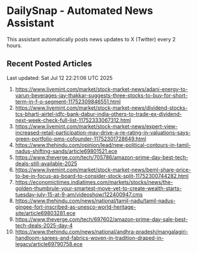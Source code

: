 # DailySnap - Automated News Assistant

This assistant automatically posts news updates to X (Twitter) every 2 hours.

## Recent Posted Articles

Last updated: Sat Jul 12 22:21:06 UTC 2025

1. https://www.livemint.com/market/stock-market-news/adani-energy-to-varun-beverages-jay-thakkar-suggests-three-stocks-to-buy-for-short-term-in-f-o-segment-11752309846551.html
2. https://www.livemint.com/market/stock-market-news/dividend-stocks-tcs-bharti-airtel-idfc-bank-dabur-india-others-to-trade-ex-dividend-next-week-check-full-list-11752333067312.html
3. https://www.livemint.com/market/stock-market-news/expert-view-increased-retail-participation-may-drive-a-re-rating-in-valuations-says-green-portfolio-pms-cofounder-11752301728649.html
4. https://www.thehindu.com/opinion/lead/new-political-contours-in-tamil-nadus-shifting-sands/article69801521.ece
5. https://www.theverge.com/tech/705786/amazon-prime-day-best-tech-deals-still-available-2025
6. https://www.livemint.com/market/stock-market-news/beml-share-price-to-be-in-focus-as-board-to-consider-stock-split-11752300744282.html
7. https://economictimes.indiatimes.com/markets/stocks/news/the-golden-thumbrule-your-smartest-move-yet-to-create-wealth-starts-tuesday-july-15-at-9-am/videoshow/122400947.cms
8. https://www.thehindu.com/news/national/tamil-nadu/tamil-nadus-gingee-fort-inscribed-as-unesco-world-heritage-site/article69803281.ece
9. https://www.theverge.com/tech/697602/amazon-prime-day-sale-best-tech-deals-2025-day-4
10. https://www.thehindu.com/news/national/andhra-pradesh/mangalagiri-handloom-sarees-and-fabrics-woven-in-tradition-draped-in-legacy/article69790758.ece
